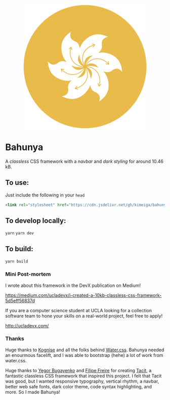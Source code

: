 <p align="center">
  <img src="src/bahunya-logo.png" alt="bahunya logo">
</p>

# Bahunya

A *classless* CSS framework with a *navbar* and *dark styling* for around 10.46 kB.

## To use:

Just include the following in your `head`

```html
<link rel="stylesheet" href="https://cdn.jsdelivr.net/gh/kimeiga/bahunya/dist/bahunya.min.css" />

```


## To develop locally:

`yarn`
`yarn dev`

## To build:

`yarn build`

### Mini Post-mortem

I wrote about this framework in the DevX publication on Medium!

https://medium.com/ucladevx/i-created-a-10kb-classless-css-framework-5d5eff56837d

If you are a computer science student at UCLA looking for a collection software team to hone your skills on a real-world project, feel free to apply!

http://ucladevx.com/

### Thanks

Huge thanks to [Kognise](https://www.kognise.dev/) and all the folks behind [Water.css](https://watercss.kognise.dev/). Bahunya needed an enourmous facelift, and I was able to bootstrap (hehe) a lot of work from water.css. 

Huge thanks to [Yegor Bugayenko](https://www.yegor256.com/) and [Filipe Freire](https://filfreire.com/) for creating [Tacit](https://yegor256.github.io/tacit/), a fantastic classless CSS framework that inspired this project. I felt that Tacit was good, but I wanted responsive typography, vertical rhythm, a navbar, better web safe fonts, dark color theme, code syntax highlighting, and more. So I made Bahunya!